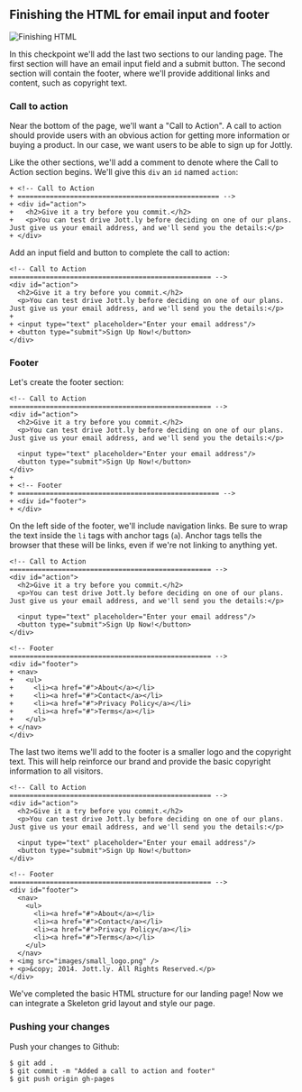 ## Finishing the HTML for email input and footer

![Finishing HTML](http://cl.ly/WH7j/06-html-finishes.png)

In this checkpoint we'll add the last two sections to our landing page. The first section will have an email input field and a submit button. The second section  will contain the footer, where we'll provide additional links and content, such as copyright text.

### Call to action

Near the bottom of the page, we'll want a "Call to Action". A call to action should provide users with an obvious action for getting more information or buying a product. In our case, we want users to be able to sign up for Jottly.

Like the other sections, we'll add a comment to denote where the Call to Action section begins. We'll give this `div` an `id` named `action`:

```html(index.html)
+ <!-- Call to Action
+ ================================================== -->
+ <div id="action">
+   <h2>Give it a try before you commit.</h2>
+   <p>You can test drive Jott.ly before deciding on one of our plans. Just give us your email address, and we'll send you the details:</p>
+ </div>
```

Add an input field and button to complete the call to action:

```html(index.html)
<!-- Call to Action
================================================== -->
<div id="action">
  <h2>Give it a try before you commit.</h2>
  <p>You can test drive Jott.ly before deciding on one of our plans. Just give us your email address, and we'll send you the details:</p>
+
+ <input type="text" placeholder="Enter your email address"/>
+ <button type="submit">Sign Up Now!</button>
</div>
```

### Footer

Let's create the footer section:

```html(index.html)
<!-- Call to Action
================================================== -->
<div id="action">
  <h2>Give it a try before you commit.</h2>
  <p>You can test drive Jott.ly before deciding on one of our plans. Just give us your email address, and we'll send you the details:</p>

  <input type="text" placeholder="Enter your email address"/>
  <button type="submit">Sign Up Now!</button>
</div>
+
+ <!-- Footer
+ ================================================== -->
+ <div id="footer">
+ </div>
```

On the left side of the footer, we'll include navigation links. Be sure to wrap the text inside the `li` tags with anchor tags (`a`). Anchor tags tells the browser that these will be links, even if we're not linking to anything yet.

```html(index.html)
<!-- Call to Action
================================================== -->
<div id="action">
  <h2>Give it a try before you commit.</h2>
  <p>You can test drive Jott.ly before deciding on one of our plans. Just give us your email address, and we'll send you the details:</p>

  <input type="text" placeholder="Enter your email address"/>
  <button type="submit">Sign Up Now!</button>
</div>

<!-- Footer
================================================== -->
<div id="footer">
+ <nav>
+   <ul>
+     <li><a href="#">About</a></li>
+     <li><a href="#">Contact</a></li>
+     <li><a href="#">Privacy Policy</a></li>
+     <li><a href="#">Terms</a></li>
+   </ul>
+ </nav>
</div>
```

The last two items we'll add to the footer is a smaller logo and the copyright text. This will help reinforce our brand and provide the basic copyright information to all visitors.

```html(index.html)
<!-- Call to Action
================================================== -->
<div id="action">
  <h2>Give it a try before you commit.</h2>
  <p>You can test drive Jott.ly before deciding on one of our plans. Just give us your email address, and we'll send you the details:</p>

  <input type="text" placeholder="Enter your email address"/>
  <button type="submit">Sign Up Now!</button>
</div>

<!-- Footer
================================================== -->
<div id="footer">
  <nav>
    <ul>
      <li><a href="#">About</a></li>
      <li><a href="#">Contact</a></li>
      <li><a href="#">Privacy Policy</a></li>
      <li><a href="#">Terms</a></li>
    </ul>
  </nav>
+ <img src="images/small_logo.png" />
+ <p>&copy; 2014. Jott.ly. All Rights Reserved.</p>
</div>
```

We've completed the basic HTML structure for our landing page! Now we can integrate a Skeleton grid layout and style our page.

### Pushing your changes

Push your changes to Github:

```bash(Terminal)
$ git add .
$ git commit -m "Added a call to action and footer"
$ git push origin gh-pages
```
